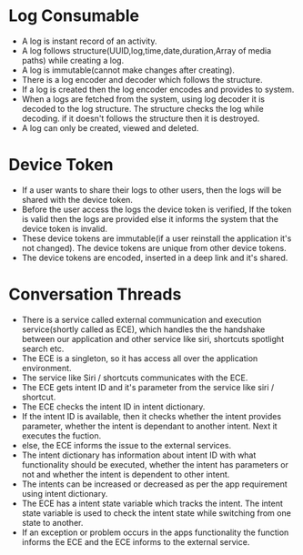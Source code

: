 # Log Consumable

- A log is instant record of an activity.
- A log follows structure(UUID,log,time,date,duration,Array of media paths) while creating a log.
- A log is immutable(cannot make changes after creating).
- There is a log encoder and decoder which follows the structure.
- If a log is created then the log encoder encodes and provides to system.
- When a logs are fetched from the system, using log decoder it is decoded to the log structure.  The structure checks the log while decoding.  if it doesn't follows the structure then it is destroyed.
- A log can only be created, viewed and deleted.

# Device Token

- If a user wants to share their logs to other users, then the logs will be shared with the device token.
- Before the user access the logs the device token is verified, If the token is valid then the logs are provided else it informs the system that the device token is invalid.
- These device tokens are immutable(if a user reinstall the application it's not changed).  The device tokens are unique from other device tokens.
- The device tokens are encoded, inserted in a deep link and it's shared.

# Conversation Threads

- There is a service called external communication and execution service(shortly called as ECE), which handles the the handshake between our application and other service like siri, shortcuts spotlight search etc.
- The ECE is a singleton, so it has access all over the application environment.
- The service like Siri / shortcuts communicates with the ECE.
- The ECE gets intent ID and it's parameter from the service like siri / shortcut.
- The ECE checks the intent ID in intent dictionary.
- If the intent ID is available, then it checks whether the intent provides parameter, whether the intent is dependant to another intent.  Next it executes the fuction.
- else, the ECE informs the issue to the external services.
- The intent dictionary has information about intent ID with what functionality should be executed, whether the intent has parameters or not and whether the intent is dependent to other intent.
- The intents can be increased or decreased as per the app requirement using intent dictionary.
- The ECE has a intent state variable which tracks the intent.  The intent state variable is used to check the intent state while switching from one state to another.
- If an exception or problem occurs in the apps functionality the function informs the ECE and the ECE informs to the external service.
